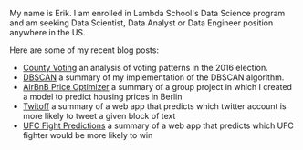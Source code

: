 My name is Erik. I am enrolled in Lambda School's Data Science program and am seeking Data Scientist, Data Analyst or Data Engineer position anywhere in the US.

Here are some of my recent blog posts:
* [County Voting](https://datascience.stromsy.com/2020-07-28-county-voting/) an analysis of voting patterns in the 2016 election.
* [DBSCAN](https://datascience.stromsy.com/2020-06-24-dbscan/) a summary of my implementation of the DBSCAN algorithm.
* [AirBnB Price Optimizer](https://datascience.stromsy.com/2020-02-07-AirBnB-Price-Optimizer/) a summary of a group project in which I created a model to predict housing prices in Berlin
* [Twitoff](https://datascience.stromsy.com/2020-01-31-Twitoff/) a summary of a web app that predicts which twitter account is more likely to tweet a given block of text
* [UFC Fight Predictions](https://datascience.stromsy.com/2020-01-10-UFC-Predictions/) a summary of a web app that predicts which UFC fighter would be more likely to win

<!--
**ekoly/ekoly** is a ✨ _special_ ✨ repository because its `README.md` (this file) appears on your GitHub profile.

Here are some ideas to get you started:

- 🔭 I’m currently working on ...
- 🌱 I’m currently learning ...
- 👯 I’m looking to collaborate on ...
- 🤔 I’m looking for help with ...
- 💬 Ask me about ...
- 📫 How to reach me: ...
- 😄 Pronouns: ...
- ⚡ Fun fact: ...
-->
